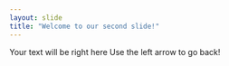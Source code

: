 ```yaml
---
layout: slide
title: "Welcome to our second slide!"
---
```

Your text will be right here
Use the left arrow to go back!
